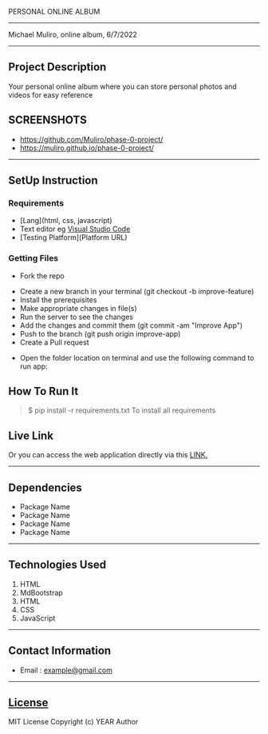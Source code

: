 PERSONAL ONLINE ALBUM
*****
Michael Muliro, online album, 6/7/2022
****
## Project Description
Your personal online album where you can store personal photos and videos 
for easy reference

## SCREENSHOTS
- https://github.com/Muliro/phase-0-project/
- https://muliro.github.io/phase-0-project/


********
## SetUp Instruction
### Requirements
* [Lang](html, css, javascript)
* Text editor eg [Visual Studio Code](https://code.visualstudio.com/download)
* [Testing Platform](Platform URL)


### Getting Files
* Fork the repo
- Create a new branch in your terminal (git checkout -b improve-feature)
- Install the prerequisites
- Make appropriate changes in file(s)
- Run the server to see the changes
- Add the changes and commit them (git commit -am "Improve App")
- Push to the branch (git push origin improve-app)
- Create a Pull request
* Open the folder location on terminal and use the following command to run app:

## How To Run It
>  $ pip install -r requirements.txt
To install all requirements

## Live Link
Or you can access the web application directly via this [LINK.](https://muliro.github.io/phase-0-project/)
*****
## Dependencies
- Package Name
- Package Name
- Package Name
- Package Name
*****
## Technologies Used
1. HTML
2. MdBootstrap
3. HTML
4. CSS
5. JavaScript
*****
## Contact Information
* Email : example@gmail.com
*****
## [License](LICENSE)
MIT License
Copyright (c) YEAR Author